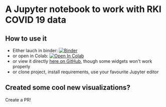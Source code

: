 # A Jupyter notebook to work with RKI COVID 19 data

## How to use it
- Either lauch in binder: [![Binder](https://mybinder.org/badge_logo.svg)](https://mybinder.org/v2/gh/woefe/covid19stats/master?filepath=covid19stats.ipynb)
- or open in Colab: [![Open In Colab](https://colab.research.google.com/assets/colab-badge.svg)](https://colab.research.google.com/github/woefe/covid19stats/blob/master/covid19stats.ipynb)
- or view it directly [here on GitHub](https://github.com/woefe/covid19stats/blob/master/covid19stats.ipynb), though some widgets won't work properly
- or clone project, install requirements, use your favourite Jupyter editor

## Created some cool new visualizations?
Create a PR!
